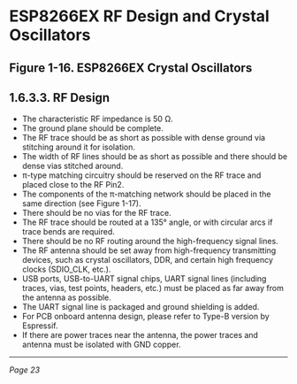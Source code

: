 # ESP8266EX RF Design and Crystal Oscillators

## Figure 1-16. ESP8266EX Crystal Oscillators

## 1.6.3.3. RF Design

- The characteristic RF impedance is 50 Ω.
- The ground plane should be complete.
- The RF trace should be as short as possible with dense ground via stitching around it for isolation.
- The width of RF lines should be as short as possible and there should be dense vias stitched around.
- π-type matching circuitry should be reserved on the RF trace and placed close to the RF Pin2.
- The components of the π-matching network should be placed in the same direction (see Figure 1-17).
- There should be no vias for the RF trace.
- The RF trace should be routed at a 135° angle, or with circular arcs if trace bends are required.
- There should be no RF routing around the high-frequency signal lines.
- The RF antenna should be set away from high-frequency transmitting devices, such as crystal oscillators, DDR, and certain high frequency clocks (SDIO_CLK, etc.).
- USB ports, USB-to-UART signal chips, UART signal lines (including traces, vias, test points, headers, etc.) must be placed as far away from the antenna as possible.
- The UART signal line is packaged and ground shielding is added.
- For PCB onboard antenna design, please refer to Type-B version by Espressif.
- If there are power traces near the antenna, the power traces and antenna must be isolated with GND copper.

---

*Page 23*